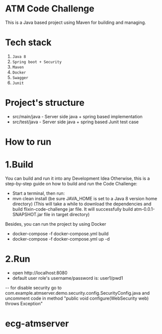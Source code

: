 # ATM Code Challenge

This is a Java based project using Maven for building and managing.

# Tech stack
1. `Java 8`
2. `Spring boot + Security`
3. `Maven`
4. `Docker`
6. `Swagger`
7. `Junit`

# Project's structure

- src/main/java - Server side java + spring based implementation
- src/test/java - Server side java + spring based Junit test case

 
 # How to run
 
 # 1.Build 
You can build and run it into any Development Idea
Otherwise, this is a step-by-step guide on how to build and run the Code Challenge:
 
- Start a terminal, then run:
- mvn clean install (be sure JAVA_HOME is set to a Java 8 version home directory)
  (This will take a while to download the dependencies and 
 build flixin-code-challenge jar file. It will successfully build atm-0.0.1-SNAPSHOT.jar file in target directory)

Besides, you can run the project by using Docker
- docker-compose -f docker-compose.yml build
- docker-compose -f docker-compose.yml up -d

 # 2.Run 
 - open http://localhost:8080
 - default user role's username/password is: user1/pwd1 

-- for disable security go to com.example.atmserver.demo.security.config.SecurityConfig.java
    and uncomment code in method "public void configure(WebSecurity web) throws Exception"

   
# ecg-atmserver
